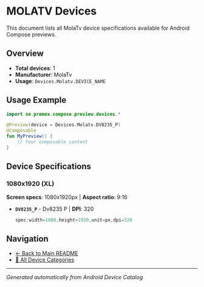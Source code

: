 # MOLATV Devices

This document lists all MolaTv device specifications available for Android Compose previews.

## Overview

- **Total devices**: 1
- **Manufacturer**: MolaTv
- **Usage**: `Devices.Molatv.DEVICE_NAME`

## Usage Example

```kotlin
import se.premex.compose.preview.devices.*

@Preview(device = Devices.Molatv.DV8235_P)
@Composable
fun MyPreview() {
    // Your composable content
}
```

## Device Specifications

### 1080x1920 (XL)

**Screen specs**: 1080x1920px | **Aspect ratio**: 9:16

- **`DV8235_P`** - Dv8235 P | **DPI**: 320
  ```kotlin
  spec:width=1080,height=1920,unit=px,dpi=320
  ```

## Navigation

- [← Back to Main README](../../README.md)
- [📱 All Device Categories](../README.md)

---
*Generated automatically from Android Device Catalog*
